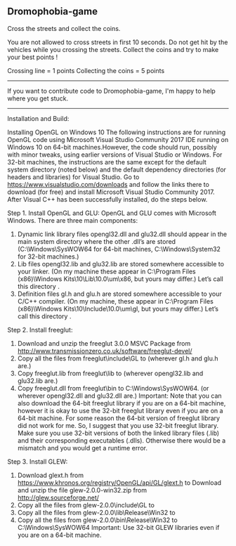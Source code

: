 ## Dromophobia-game
Cross the streets and collect the coins.

You are not allowed to cross streets in first 10 seconds. Do not get hit by the vehicles while you crossing the streets.
Collect the coins and try to make your best points ! 

Crossing line = 1 points
Collecting the coins = 5 points

--------------------------------------------------------------------------------------------------------------------------

If you want to contribute code to Dromophobia-game, I'm happy to help where you get stuck.

--------------------------------------------------------------------------------------------------------------------------

Installation and Build:

Installing OpenGL on Windows 10
The following instructions are for running OpenGL code using Microsoft Visual Studio Community 2017 IDE running 
on Windows 10 on 64-bit machines.However, the code should run, possibly with minor tweaks, using earlier versions 
of Visual Studio or Windows. For 32-bit machines, the instructions are the same except for the default 
system directory (noted below) and the default dependency directories (for headers and libraries) for Visual Studio.
Go to https://www.visualstudio.com/downloads and follow the links there to download (for free) and install Microsoft 
Visual Studio Community 2017. After Visual C++ has been successfully installed, do the steps below.

Step 1. Install OpenGL and GLU: OpenGL and GLU comes with Microsoft Windows. There are three main components:
1. Dynamic link library files opengl32.dll and glu32.dll should appear in the main system directory where the 
other .dll’s are stored (C:\Windows\SysWOW64 for 64-bit machines, C:\Windows\System32 for 32-bit machines.)
2. Lib files opengl32.lib and glu32.lib are stored somewhere accessible to your linker. (On my machine these 
appear in C:\Program Files (x86)\Windows Kits\10\Lib\10.0\um\x86, but yours may differ.) 
Let’s call this directory <MyLibraryDir>.
3. Definition files gl.h and glu.h are stored somewhere accessible to your C/C++ compiler. 
(On my machine, these appear in C:\Program Files (x86)\Windows Kits\10\Include\10.0\um\gl, but yours may differ.) 
Let’s call this directory <MyIncludeDir>.

Step 2. Install freeglut:
1. Download and unzip the freeglut 3.0.0 MSVC Package from
http://www.transmissionzero.co.uk/software/freeglut-devel/
2. Copy all the files from freeglut\include\GL to <MyIncludeDir> (wherever gl.h and glu.h are.)
3. Copy freeglut.lib from freeglut\lib to <MyLibraryDir> (wherever opengl32.lib and glu32.lib
are.)
4. Copy freeglut.dll from freeglut\bin to C:\Windows\SysWOW64. (or wherever opengl32.dll
and glu32.dll are.)
Important: Note that you can also download the 64-bit freeglut library if you are on a 64-bit machine, 
however it is okay to use the 32-bit freeglut library even if you are on a 64-bit machine. For some reason 
the 64-bit version of freeglut library did not work for me. So, I suggest that you use 32-bit freeglut library. 
Make sure you use 32-bit versions of both the linked library files (.lib) and their corresponding executables (.dlls). 
Otherwise there would be a mismatch and you would get a runtime error.
  
Step 3. Install GLEW:
1. Download glext.h from https://www.khronos.org/registry/OpenGL/api/GL/glext.h to <MyIncludeDir>
Download and unzip the file glew-2.0.0-win32.zip from http://glew.sourceforge.net/
2. Copy all the files from glew-2.0.0\include\GL to <MyIncludeDir>
3. Copy all the files from glew-2.0.0\lib\Release\Win32 to <MyLibraryDir>
4. Copy all the files from glew-2.0.0\bin\Release\Win32 to C:\Windows\SysWOW64
Important: Use 32-bit GLEW libraries even if you are on a 64-bit machine.

